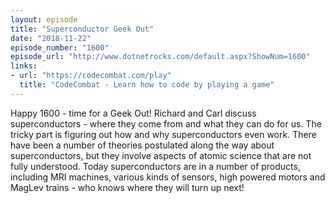 ```yaml
---
layout: episode
title: "Superconductor Geek Out"
date: "2018-11-22"
episode_number: "1600"
episode_url: "http://www.dotnetrocks.com/default.aspx?ShowNum=1600"
links:
- url: "https://codecombat.com/play"
  title: "CodeCombat - Learn how to code by playing a game"
---
```


Happy 1600 - time for a Geek Out! Richard and Carl discuss superconductors - where they come from and what they can do for us. The tricky part is figuring out how and why superconductors even work. There have been a number of theories postulated along the way about superconductors, but they involve aspects of atomic science that are not fully understood. Today superconductors are in a number of products, including MRI machines, various kinds of sensors, high powered motors and MagLev trains - who knows where they will turn up next!
